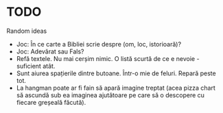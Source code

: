 # TODO
Random ideas

* Joc: În ce carte a Bibliei scrie despre (om, loc, istorioară)?
* Joc: Adevărat sau Fals?
* Refă textele. Nu mai cerșim nimic. O listă scurtă de ce e nevoie - suficient atât.
* Sunt aiurea spațierile dintre butoane. Într-o mie de feluri. Repară peste tot.
* La hangman poate ar fi fain să apară imagine treptat (acea pizza chart să ascundă sub ea imaginea ajutătoare pe care să o descopere cu fiecare greșeală făcută).

